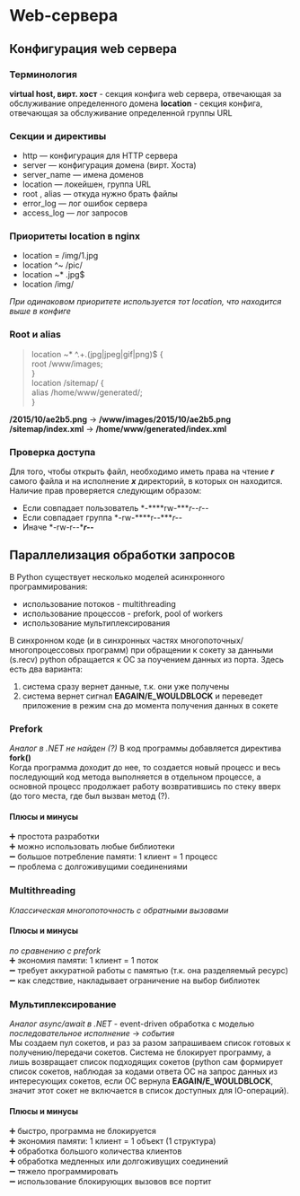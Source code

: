 # Web-сервера

## Конфигурация web сервера

### Терминология
**virtual host, вирт. хост** - секция конфига web сервера, отвечающая за обслуживание определенного домена
**location** - секция конфига, отвечающая за обслуживание определенной группы URL

### Секции и директивы
* http ― конфигурация для HTTP сервера
* server ― конфигурация домена (вирт. Хоста)
* server_name ― имена доменов
* location ― локейшен, группа URL
* root , alias ― откуда нужно брать файлы
* error_log ― лог ошибок сервера
* access_log ― лог запросов

### Приоритеты location в nginx
* location = /img/1.jpg
* location ^~ /pic/
* location ~* \.jpg$
* location /img/

*При одинаковом приоритете используется тот location, что находится выше в конфиге*

### Root и alias
> location ~\* ^.+\.(jpg|jpeg|gif|png)$ {  
>   root /www/images;  
> }  
>   location /sitemap/ {  
>   alias /home/www/generated/;  
> }

**/2015/10/ae2b5.png** → **/www/images/2015/10/ae2b5.png**  
**/sitemap/index.xml** → **/home/www/generated/index.xml**

### Проверка доступа
Для того, чтобы открыть файл, необходимо иметь права на чтение ***r*** самого файла и на исполнение ***x*** директорий, в которых он находится. Наличие прав проверяется следующим образом:
* Если совпадает пользователь *-****rw-****r--r--*
* Если совпадает группа *-rw-****r--****r--*
* Иначе *-rw-r--****r--***

## Параллелизация обработки запросов
В Python существует несколько моделей асинхронного программирования:
* использование потоков - multithreading
* использование процессов - prefork, pool of workers
* использование мультиплексирования

В синхронном коде (и в синхронных частях многопоточных/многопроцессовых программ) при обращении к сокету за данными (s.recv) python обращается к ОС за поучением данных из порта. Здесь есть два варианта:
1. система сразу вернет данные, т.к. они уже получены
2. система вернет сигнал **EAGAIN/E_WOULDBLOCK** и переведет приложение в режим сна до момента получения данных в сокете

### Prefork
*Аналог в .NET не найден (?)*
В код программы добавляется директива **fork()**  
Когда программа доходит до нее, то создается новый процесс и весь последующий код метода выполняется в отдельном процессе,
а основной процесс продолжает работу возвратившись по стеку вверх (до того места, где был вызван метод (?).

#### Плюсы и минусы
➕ простота разработки   
➕ можно использовать любые библиотеки   
➖ большое потребление памяти: 1 клиент = 1 процесс  
➖ проблема с долгоживущими соединениями

### Multithreading
*Классическая многопоточность с обратными вызовами*
#### Плюсы и минусы
*по сравнению с prefork*  
➕ экономия памяти: 1 клиент = 1 поток   
➖ требует аккуратной работы с памятью (т.к. она разделяемый ресурс)  
➖ как следствие, накладывает ограничение на выбор библиотек  

### Мультиплексирование
*Аналог async/await в .NET* - event-driven обработка с моделью *последовательное исполнение* → *события*  
Мы создаем пул сокетов, и раз за разом запрашиваем список готовых к получению/передачи сокетов. Система не блокирует программу, а лишь возвращает список подходящих сокетов (python сам формирует список сокетов, наблюдая за кодами ответа ОС на запрос данных из интересующих сокетов, если ОС вернула **EAGAIN/E_WOULDBLOCK**, значит этот сокет не включается в список доступных для IO-операций).

#### Плюсы и минусы
➕ быстро, программа не блокируется   
➕ экономия памяти: 1 клиент = 1 объект (1 структура)   
➕ обработка большого количества клиентов    
➕ обработка медленных или долгоживущих соединений   
➖ тяжело программировать   
➖ использование блокирующих вызовов все портит
